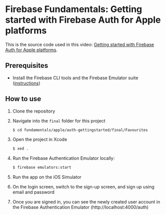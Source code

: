 # Firebase Fundamentals: Getting started with Firebase Auth for Apple platforms

This is the source code used in this video: [Getting started with Firebase Auth for Apple platforms](https://www.youtube.com/watch?v=q-9lx7aSWcc).

## Prerequisites

* Install the Firebase CLI tools and the Firebase Emulator suite ([instructions](https://firebase.google.com/docs/emulator-suite/install_and_configure))

## How to use

1. Clone the repository
2. Navigate into the `final` folder for this project

    ```bash
    $ cd fundamentals/apple/auth-gettingstarted/final/Favourites
    ```

3. Open the project in Xcode

    ```bash
    $ xed .
    ```

4. Run the Firebase Authentication Emulator locally:

    ```bash
    $ firebase emulators:start
    ```

5. Run the app on the iOS Simulator
6. On the login screen, switch to the sign-up screen, and sign up using email and password
7. Once you are signed in, you can see the newly created user account in the Firebase Authentication Emulator (http://localhost:4000/auth)